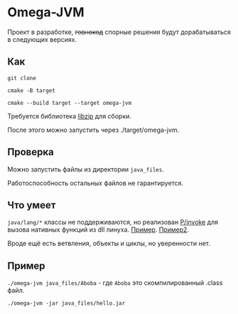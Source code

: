 # Omega-JVM
Проект в разработке, ~~говнокод~~ спорные решения будут дорабатываться в следующих версиях.

## Как
``git clone``

``cmake -B target``

``cmake --build target --target omega-jvm``

Требуется библиотека [libzip](https://github.com/nih-at/libzip) для сборки.

После этого можно запустить через ./target/omega-jvm.

## Проверка 
Можно запустить файлы из директории ``java_files``.

Работоспособность остальных файлов не гарантируется.

## Что умеет

``java/lang/*`` классы не поддерживаются, но реализован [P/invoke](https://en.wikipedia.org/wiki/Platform_Invocation_Services) для вызова нативных функций из dll линуха. [Пример](https://github.com/Asgriim/omega-JVM/blob/main/java_files/jar_example/src/main/java/org/example/platform/Console.java).
[Пример2](https://github.com/Asgriim/omega-JVM/blob/main/java_files/jar_example/src/main/java/org/example/Main.java).

Вроде ещё есть ветвления, объекты и циклы, но уверенности нет.

## Пример

``./omega-jvm java_files/Aboba`` - где ``Aboba`` это скомпилированный .class файл.

``./omega-jvm -jar java_files/hello.jar``